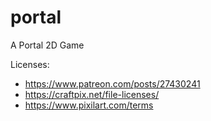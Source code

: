 # portal

A Portal 2D Game

Licenses:

- https://www.patreon.com/posts/27430241
- https://craftpix.net/file-licenses/
- https://www.pixilart.com/terms
